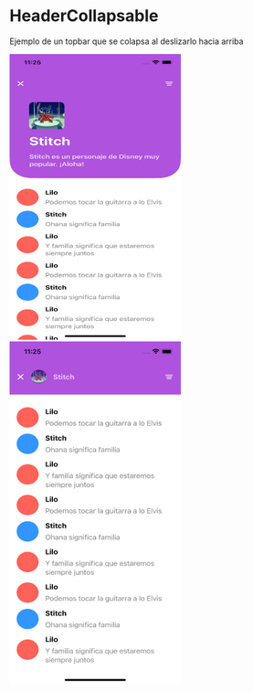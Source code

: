 # HeaderCollapsable
Ejemplo de un topbar que se colapsa al deslizarlo hacia arriba

<img src="https://github.com/EMLCoding/HeaderCollapsable/blob/master/appImages/screen_1.png" width="300" height="500">

<img src="https://github.com/EMLCoding/HeaderCollapsable/blob/master/appImages/screen_2.png" width="300" height="600">
